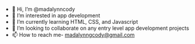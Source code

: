 - 👋 Hi, I’m @madalynncody
- 👀 I’m interested in app development
- 🌱 I’m currently learning HTML, CSS, and Javascript
- 💞️ I’m looking to collaborate on any entry level app development projects
- 📫 How to reach me- madalynngcody@gmail.com

<!---
madalynncody/madalynncody is a ✨ special ✨ repository because its `README.md` (this file) appears on your GitHub profile.
You can click the Preview link to take a look at your changes.
--->
